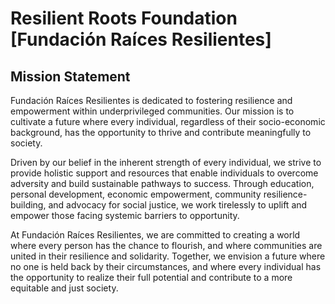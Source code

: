 # Resilient Roots Foundation [Fundación Raíces Resilientes]

## Mission Statement

Fundación Raíces Resilientes is dedicated to fostering resilience and empowerment within underprivileged communities. Our mission is to cultivate a future where every individual, regardless of their socio-economic background, has the opportunity to thrive and contribute meaningfully to society.

Driven by our belief in the inherent strength of every individual, we strive to provide holistic support and resources that enable individuals to overcome adversity and build sustainable pathways to success. Through education, personal development, economic empowerment, community resilience-building, and advocacy for social justice, we work tirelessly to uplift and empower those facing systemic barriers to opportunity.

At Fundación Raíces Resilientes, we are committed to creating a world where every person has the chance to flourish, and where communities are united in their resilience and solidarity. Together, we envision a future where no one is held back by their circumstances, and where every individual has the opportunity to realize their full potential and contribute to a more equitable and just society.

